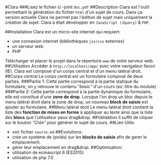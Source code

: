 #Clara
###Lisez le fichier ci -joint `doc.pdf`
##Description
Clara est l'outil permettant la génération du fichier `html` d'un sujet de cours.
Dans ça version actuelle Clara ne permet pas l'édition de sujet mais uniquement la création de sujet.
Clara à était développer en `JavaScript (Jquery)` & `PHP`.

##Installation
Clara est un micro-site internet qui requiert:

- une connexion internet (bibliothèques `jss/css` externes)
- un serveur web
- PHP

Télécharger et placer le projet dans le répertoire `www` de votre serveur web.
##Utilisation
Accéder à `http://localhost/app/` avec votre navigateur favori (IE).
Clara est composé d'un corps central et d'un menu latéral droit.
##Corps central
Le corps central est un formulaire composé de deux parties.
###Partie 1:
Cette partie correspond à la partie statique du formulaire,
on y retrouve le contenu _"basic"_ d'un cours (ex: titre du module)
###Partie 2:
Cette partie correspond à la partie dynamique du formulaire,
elle est constitué d'une **zone de drop**.
Lorsque l'on drop un bloc depuis le menu latéral droit dans la zone de drop,
un nouveau **block de saisie** est ajouter au formulaire.
##Menu latéral droit
Le menu latéral droit contient la liste des **fonction de mises en forme** à appliquer au texte
ainsi que la liste des **blocs** que l'utilisateur peux drag&drop.
##Validation
Il suffit de cliquer sur le bouton _"Crée"_  pour générer le sujet de cours.
##Lien Utile:
- voir fichier `source.md`
##Evolutions:
- crée un systéme de (poids) sur les **blocks de saisie** afin de gerer le emplacement.
- gérer leur emplacement en drag&drop.
##Optimisation:
- utilisation de ecmascript 6 (ES2015)
- utilisation de php 7.0